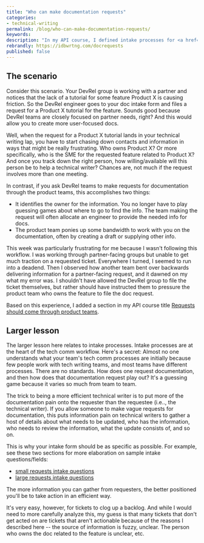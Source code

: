```yaml
---
title: "Who can make documentation requests"
categories:
- technical-writing
permalink: /blog/who-can-make-documentation-requests/
keywords:
description: "In my API course, I defined intake processes for <a href='https://idratherbewriting.com/learnapidoc/docapis_managing_doc_projects.html'>large documentation projects</a> and <a href='https://idratherbewriting.com/learnapidoc/docapis_managing_small_doc_requests.html'></a>small requests. However, I recently realized a major flaw in the process for small doc requests -- who can make the documentation request. In a nutshell, if you let anyone make doc requests, you can end up saddled with tasks to create documentation for which you lack information. If you instead require product teams to make the requests, you're more likely to get the information you need upfront."
rebrandly: https://idbwrtng.com/docrequests
published: false
---
```


## The scenario

Consider this scenario. Your DevRel group is working with a partner and notices that the lack of a tutorial for some feature Product X is causing friction. So the DevRel engineer goes to your doc intake form and files a request for a Product X tutorial for the feature. Sounds good because DevRel teams are closely focused on partner needs, right? And this would allow you to create more user-focused docs.

Well, when the request for a Product X tutorial lands in your technical writing lap, you have to start chasing down contacts and information in ways that might be really frustrating. Who owns Product X? Or more specifically, who is the SME for the requested feature related to Product X? And once you track down the right person, how willing/available will this person be to help a technical writer? Chances are, not much if the request involves more than one meeting.

In contrast, if you ask DevRel teams to make requests for documentation through the product teams, this accomplishes two things:

* It identifies the owner for the information. You no longer have to play guessing games about where to go to find the info. The team making the request will often allocate an engineer to provide the needed info for docs.
* The product team ponies up some bandwidth to work with you on the documentation, often by creating a draft or supplying other info.

This week was particularly frustrating for me because I wasn't following this workflow. I was working through partner-facing groups but unable to get much traction on a requested ticket. Everywhere I turned, I seemed to run into a deadend. Then I observed how another team bent over backwards delivering information for a partner-facing request, and it dawned on my what my error was. I shouldn't have allowed the DevRel group to file the ticket themselves, but rather should have instructed them to pressure the product team who owns the feature to file the doc request.

Based on this experience, I added a section in my API course title [Requests should come through product teams](/learnapidoc/docapis_managing_small_doc_requests.html#requester).

## Larger lesson

The larger lesson here relates to intake processes. Intake processes are at the heart of the tech comm workflow. Here's a secret: Almost no one understands what your team's tech comm processes are initially because few people work with tech writing teams, and most teams have different processes. There are no standards. How does one request documentation, and then how does that documentation request play out? It's a guessing game because it varies so much from team to team.

The trick to being a more efficient technical writer is to put more of the documentation pain onto the requester than the requestee (i.e.., the technical writer). If you allow someone to make vague requests for documentation, this puts information pain on technical writers to gather a host of details about what needs to be updated, who has the information, who needs to review the information, what the update consists of, and so on.

This is why your intake form should be as specific as possible. For example, see these two sections for more elaboration on sample intake questions/fields:

* [small requests intake questions](https://idratherbewriting.com/learnapidoc/docapis_managing_small_doc_requests.html#intake-template-for-small-requests)
* [large requests intake questions](https://idratherbewriting.com/learnapidoc/docapis_managing_doc_projects.html#create_project_plans)

The more information you can gather from requesters, the better positioned you'll be to take action in an efficient way.

It's very easy, however, for tickets to clog up a backlog. And while I would need to more carefully analyze this, my guess is that many tickets that don't get acted on are tickets that aren't actionable because of the reasons I described here -- the source of information is fuzzy, unclear. The person who owns the doc related to the feature is unclear, etc.

